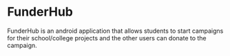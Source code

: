 # FunderHub
FunderHub is an android application that allows students to start campaigns for their school/college projects and the other users can donate to the campaign.
